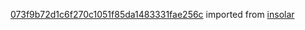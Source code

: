 [073f9b72d1c6f270c1051f85da1483331fae256c](https://github.com/insolar/insolar/commit/073f9b72d1c6f270c1051f85da1483331fae256c) imported from [insolar](https://github.com/insolar/insolar)
